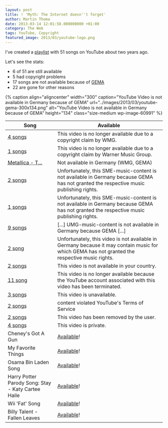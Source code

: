 ```yaml
---
layout: post
title: ! 'Myth: The Internet doesn''t forget'
author: Martin Thoma
date: 2013-03-14 12:01:58.000000000 +01:00
category: The Web
tags: YouTube, Copyright
featured_image: 2013/03/youtube-logo.png
---
```

I've created a <a href="http://www.youtube.com/watch?v=QDV4E9ldelM&list=PL1EB0B7290460E720">playlist</a> with 51 songs on YouTube about two years ago.

Let's see the stats:
<ul>
  <li>6 of 51 are still available</li>
  <li>5 had copyright problems</li>
  <li>17 songs are not available because of <a href="http://en.wikipedia.org/wiki/Gesellschaft_f%C3%BCr_musikalische_Auff%C3%BChrungs-_und_mechanische_Vervielf%C3%A4ltigungsrechte">GEMA</a></li>
  <li>22 are gone for other reasons</li>
</ul>

{% caption align="aligncenter" width="300" caption="YouTube Video is not available in Germany because of GEMA" url="../images/2013/03/youtube-gema-300x134.png" alt="YouTube Video is not available in Germany because of GEMA"  height="134" class="size-medium wp-image-60991" %}

<table>
  <thead>
    <tr>
      <th>Song</th>
      <th>Available</th>
    </tr>
  </thead>
  <tbody>
    <tr>
      <td><abbr title="Metallica ...; Someday-Ni...; Metallica ...; Metallica - T...">4 songs</abbr></td>
      <td>This video is no longer available due to a copyright claim by WMG.</td>
    </tr>
    <tr>
      <td><abbr title="Cyanide - Metallic...">1 songs</abbr></td>
      <td>This video is no longer available due to a copyright claim by Warner Music Group.</td>
    </tr>
    <tr>
      <td><abbr title="I even can't see the full title of that clip">Metallica - T...</abbr></td>
      <td>Not available in Germany (WMG, GEMA)</td>
    </tr>
    <tr>
      <td><abbr title="Ebay song; Brian McFadden - Real To Me">2 songs</abbr></td>
      <td>Unfortunately, this SME-music-content is not available in Germany because GEMA has not granted the respective music publishing rights.</td>
    </tr>
    <tr>
      <td><abbr title="The Kooks - Sway">1 songs</abbr></td>
      <td>Unfortunately, this SME-music-content is not available in Germany because GEMA has not granted the respective music publishing rights.</td>
    </tr>
    <tr>
      <td><abbr title="Within Temptation - Running up that hill; Warlock - F&uuml;r Immer; Smells Like Teen Spirit Misheard; Metallica - Master Of Puppets; The Rasmus - Livin' in a world without you; The Fratellis - (13) Nobody's Favourite Actor; The Fratellis - My Friend John; Blink 182 - All The Small Things; Blink-182 - What's My Age Again?">9 songs</abbr></</td>
      <td>[...] UMG-music-content is not available in Germany because GEMA [...]</td>
    </tr>
    <tr>
      <td><abbr title="Nickelback - Rockstar; Nickelback - Far Away">2 song</abbr></td>
      <td>Unfortunately, this video is not available in Germany because it may contain music for which GEMA has not granted the respective music rights.</td>
    </tr>
    <tr>
      <td><abbr title="Nightwish - Kinslayer; Wishmaster - The Misheard">2 songs</abbr></</td>
      <td>This video is not available in your country.</td>
    </tr>
    <tr>
      <td><abbr title="I can't see the title of those clips.">11 song</abbr></td>
      <td>This video is no longer available because the YouTube account associated with this video has been terminated. </td>
    </tr>
    <tr>
      <td><abbr title="I even can't see the title of that clip">3 songs</abbr></td>
      <td>This video is unavailable.</td>
    </tr>
    <tr>
      <td><abbr title="I even can't see the title of that clip">2 songs</abbr></td>
      <td>content violated YouTube's Terms of Service</td>
    </tr>
    <tr>
      <td><abbr title="I even can't see the title of those clips">2 songs</abbr></td>
      <td>This video has been removed by the user.</td>
    </tr>
    <tr>
      <td><abbr title="I even can't see the title of that clip"> 4 songs</abbr></td>
      <td>This video is private.</td>
    </tr>
    <tr>
      <td>Cheney's Got A Gun</td>
      <td><a href="http://www.youtube.com/watch?v=7fcYKVj23FU">Available</a>!</td>
    </tr>
    <tr>
      <td>My Favorite Things</td>
      <td><a href="http://www.youtube.com/watch?v=6C48AMyV64Q">Available</a>!</td>
    </tr>
    <tr>
      <td>Osama Bin Laden Song</td>
      <td><a href="http://www.youtube.com/watch?v=46OMP4SQCu0">Available</a>!</td>
    </tr>
    <tr>
      <td>Harry Potter Parody Song: Stay - Katy Cartee Haile</td>
      <td><a href="http://www.youtube.com/watch?v=eEyHtrmNbCs">Available</a>!</td>
    </tr>
    <tr>
      <td>Wii 'Fat' Song</td>
      <td><a href="http://www.youtube.com/watch?v=pDe7MPPZYgE">Available</a>!</td>
    </tr>
    <tr>
      <td>Billy Talent - Fallen Leaves</td>
      <td><a href="http://www.youtube.com/watch?v=UJZYKdLJljQ">Available</a>!</td>
    </tr>
  </tbody>
</table>
